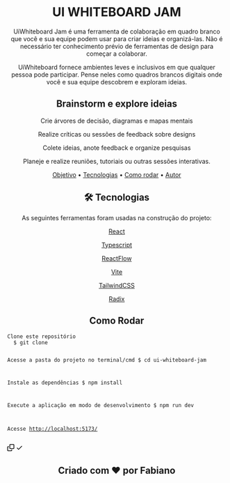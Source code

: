 <h1 align="center">UI WHITEBOARD JAM</h1>
<p align="center" id="objetivo">UiWhiteboard Jam é uma ferramenta de colaboração em quadro branco que você e sua equipe podem usar para criar ideias e organizá-las. Não é necessário ter conhecimento prévio de ferramentas de design para começar a colaborar.</p>
<p align="center">UiWhiteboard fornece ambientes leves e inclusivos em que qualquer pessoa pode participar. Pense neles como quadros brancos digitais onde você e sua equipe descobrem e exploram ideias.</p>
<h2 align="center">Brainstorm e explore ideias</h2>
<p align="center">Crie árvores de decisão, diagramas e mapas mentais</p>
<p align="center">Realize críticas ou sessões de feedback sobre designs</p>
<p align="center">Colete ideias, anote feedback e organize pesquisas</p>
<p align="center">Planeje e realize reuniões, tutoriais ou outras sessões interativas.</p>
<p align="center">
 <a href="#objetivo">Objetivo</a> •
 <a href="#tecnologias">Tecnologias</a> •
 <a href="#como-rodar">Como rodar</a> •
 <a href="#autor">Autor</a>
</p>
<h2 align="center" id="tecnologias">🛠 Tecnologias</h2>
<p align="center">
As seguintes ferramentas foram usadas na construção do projeto:
  <p align="center"><a href="https://pt-br.reactjs.org">React</a></p>
  <p align="center"><a href="https://www.typescriptlang.org/">Typescript</a></p>
  <p align="center"><a href="https://reactflow.dev/">ReactFlow</a></p>
  <p align="center"><a href="https://vitejs.dev/">Vite</a></p>
  <p align="center"><a href="https://tailwindui.com/">TailwindCSS</a></p>
  <p align="center"><a href="https://www.radix-ui.com/">Radix</a></p>
<p>
<h2 align="center" id="como-rodar">Como Rodar</h2>
<div class="snippet-clipboard-content notranslate position-relative overflow-auto"><pre class="notranslate" style="position: relative;"><code>Clone este repositório
  $ git clone <git@github.com:fcrfabiano/ui-whiteboard-jam.git>

  Acesse a pasta do projeto no terminal/cmd
  $ cd ui-whiteboard-jam

  Instale as dependências
  $ npm install

  Execute a aplicação em modo de desenvolvimento
  $ npm run dev

  Acesse <http://localhost:5173/>
</code><div class="open_grepper_editor" title="Edit &amp; Save To Grepper"></div></pre><div class="zeroclipboard-container position-absolute right-0 top-0">
    <clipboard-copy aria-label="Copy" class="ClipboardButton btn js-clipboard-copy m-2 p-0 tooltipped-no-delay" data-copy-feedback="Copied!" data-tooltip-direction="w" value="docker-compose up -d" tabindex="0" role="button">
      <svg aria-hidden="true" height="16" viewBox="0 0 16 16" version="1.1" width="16" data-view-component="true" class="octicon octicon-copy js-clipboard-copy-icon m-2">
    <path fill-rule="evenodd" d="M0 6.75C0 5.784.784 5 1.75 5h1.5a.75.75 0 010 1.5h-1.5a.25.25 0 00-.25.25v7.5c0 .138.112.25.25.25h7.5a.25.25 0 00.25-.25v-1.5a.75.75 0 011.5 0v1.5A1.75 1.75 0 019.25 16h-7.5A1.75 1.75 0 010 14.25v-7.5z"></path><path fill-rule="evenodd" d="M5 1.75C5 .784 5.784 0 6.75 0h7.5C15.216 0 16 .784 16 1.75v7.5A1.75 1.75 0 0114.25 11h-7.5A1.75 1.75 0 015 9.25v-7.5zm1.75-.25a.25.25 0 00-.25.25v7.5c0 .138.112.25.25.25h7.5a.25.25 0 00.25-.25v-7.5a.25.25 0 00-.25-.25h-7.5z"></path>
</svg>
      <svg aria-hidden="true" height="16" viewBox="0 0 16 16" version="1.1" width="16" data-view-component="true" class="octicon octicon-check js-clipboard-check-icon color-fg-success d-none m-2">
    <path fill-rule="evenodd" d="M13.78 4.22a.75.75 0 010 1.06l-7.25 7.25a.75.75 0 01-1.06 0L2.22 9.28a.75.75 0 011.06-1.06L6 10.94l6.72-6.72a.75.75 0 011.06 0z"></path>
</svg>
    </clipboard-copy>
  </div></div>
<h2 align="center" id="autor">Criado com ❤️ por Fabiano</h2>
